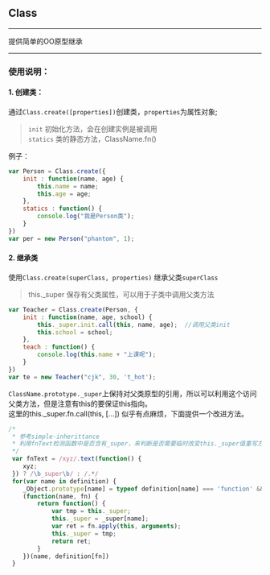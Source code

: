 ## Class  

---  
提供简单的OO原型继承   

---  
### 使用说明：  
#### 1. 创建类： 
通过`Class.create([properties])`创建类，`properties`为属性对象;   
>  `init` 初始化方法，会在创建实例是被调用  
>  `statics` 类的静态方法，ClassName.fn()

例子：  
```javascript  
var Person = Class.create({
    init : function(name, age) {
        this.name = name;
        this.age = age;
    },
    statics : function() {
        console.log("我是Person类");
    }
})
var per = new Person("phantom", 1);
```  
#### 2. 继承类  
使用`Class.create(superClass, properties)` 继承父类`superClass`  
> this._super 保存有父类属性，可以用于子类中调用父类方法  

```javascript  
var Teacher = Class.create(Person, {
    init : function(name, age, school) {
        this._super.init.call(this, name, age);  //调用父类init
        this.school = school;
    },
    teach : function() {
        console.log(this.name + "上课呢");
    }
})
var te = new Teacher("cjk", 30, 't_hot');
```  
`ClassName.prototype._super`上保持对父类原型的引用，所以可以利用这个访问父类方法，但是注意有this的要保证this指向。  
这里的this._super.fn.call(this, [...]) 似乎有点麻烦，下面提供一个改进方法。   
```javascript 
/*
 * 参考simple-inherittance
 * 利用fnText检测函数中是否含有_super，来判断是否需要临时改变this._super值重写方法。
 */
 var fnText = /xyz/.text(function() {
    xyz;
 }) ? /\b_super\b/ : /.*/ 
 for(var name in definition) {
    _Object.prototype[name] = typeof definition[name] === 'function' && typeof _super[fn] === 'function' && fnText.test(definition[name]) ?
    (function(name, fn) {
        return function() {
            var tmp = this._super;
            this._super = _super[name];
            var ret = fn.apply(this, arguments);
            this._super = tmp;
            return ret;
        }
    })(name, definition[fn])
 }
```
